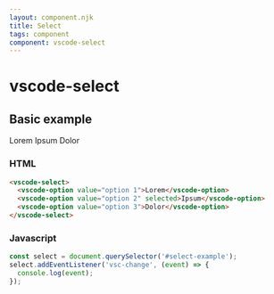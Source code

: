 ```yaml
---
layout: component.njk
title: Select
tags: component
component: vscode-select
---
```


# vscode-select

## Basic example

<component-preview>
  <vscode-select id="select-example">
    <vscode-option>Lorem</vscode-option>
    <vscode-option selected>Ipsum</vscode-option>
    <vscode-option>Dolor</vscode-option>
  </vscode-select>
</component-preview>
<script>
  const select = document.querySelector('#select-example');
  select.addEventListener('vsc-change', (event) => {
    console.log(event);
  });
</script>

### HTML

```html
<vscode-select>
  <vscode-option value="option 1">Lorem</vscode-option>
  <vscode-option value="option 2" selected>Ipsum</vscode-option>
  <vscode-option value="option 3">Dolor</vscode-option>
</vscode-select>
```

### Javascript

```javascript
const select = document.querySelector('#select-example');
select.addEventListener('vsc-change', (event) => {
  console.log(event);
});
```